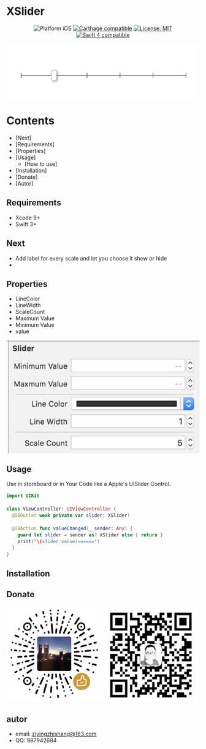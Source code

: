 # XSlider
<p align="center">
<img src="https://img.shields.io/badge/platform-iOS-blue.svg?style=flat" alt="Platform iOS" />
<a href="https://github.com/Carthage/Carthage"><img src="https://img.shields.io/badge/Carthage-compatible-4BC51D.svg?style=flat" alt="Carthage compatible" /></a>
<a href="https://raw.githubusercontent.com/xmartlabs/Eureka/master/LICENSE"><img src="http://img.shields.io/badge/license-MIT-blue.svg?style=flat" alt="License: MIT" /></a>
<a href="https://developer.apple.com/swift"><img src="https://img.shields.io/badge/swift4-compatible-4BC51D.svg?style=flat" alt="Swift 4 compatible" /></a>
</p>

![](images/result.png)

# Contents
* [Next]
* [Requirements]
* [Properties]
* [Usage]
  + [How to use]
* [Installation]
* [Donate]
* [Autor]
## Requirements
* Xcode 9+
* Swift 3+
## Next
- Add label for every scale and let you choose it show or hide
-
## Properties
- LineColor
- LineWidth
- ScaleCount
- Maxmum Value
- Minimum Value
- value

<img align="center" src="images/features.png"/>

## Usage
  Use in storeboard or in Your Code like a Apple's UISlider Control.
```swift
import UIKit

class ViewController: UIViewController {
  @IBOutlet weak private var slider: XSlider!

  @IBAction func valueChanged(_ sender: Any) {
    guard let slider = sender as? XSlider else { return }
    print("\(slider.value)======")
  }
}
```
## Installation

## Donate
![wechat](images/wechat.png)
![alipay](images/alipay.png)

## autor
- email: ziyingzhishang@163.com
- QQ: 987942684



